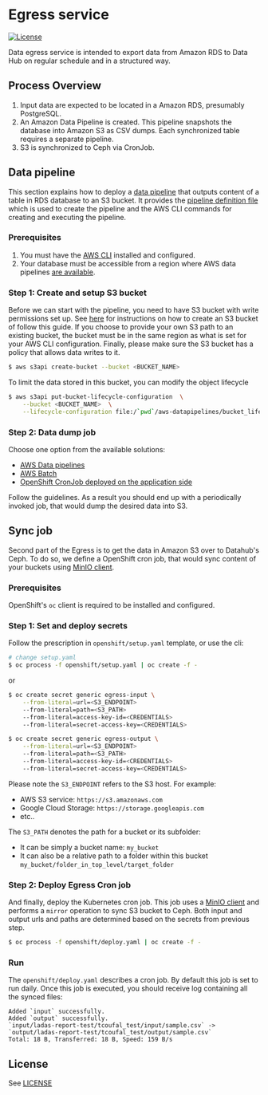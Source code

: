 # Egress service

[![License](https://img.shields.io/badge/license-APACHE2-blue.svg)](https://www.apache.org/licenses/LICENSE-2.0.html)

Data egress service is intended to export data from Amazon RDS to Data Hub on regular schedule and in a structured way.

## Process Overview

1. Input data are expected to be located in a Amazon RDS, presumably PostgreSQL.
2. An Amazon Data Pipeline is created. This pipeline snapshots the database into Amazon S3 as CSV dumps. Each synchronized table requires a separate pipeline.
3. S3 is synchronized to Ceph via CronJob.

## Data pipeline

This section explains how to deploy a [data pipeline](https://aws.amazon.com/datapipeline/) that outputs content of a table in RDS database to an S3 bucket. It provides the [pipeline definition file](http://docs.aws.amazon.com/datapipeline/latest/DeveloperGuide/dp-writing-pipeline-definition.html) which is used to create the pipeline and the AWS CLI commands for creating and executing the pipeline.

### Prerequisites

1. You must have the [AWS CLI](https://github.com/aws/aws-cli) installed and configured.
2. Your database must be accessible from a region where AWS data pipelines [are available](https://aws.amazon.com/about-aws/whats-new/2014/02/20/aws-data-pipeline-now-available-in-four-new-regions/).

### Step 1: Create and setup S3 bucket

Before we can start with the pipeline, you need to have S3 bucket with write permissions set up. See [here](http://docs.aws.amazon.com/AmazonS3/latest/UG/CreatingaBucket.html) for instructions on how to create an S3 bucket of follow this guide. If you choose to provide your own S3 path to an existing bucket, the bucket must be in the same region as what is set for your AWS CLI configuration. Finally, please make sure the S3 bucket has a policy that allows data writes to it.

```sh
$ aws s3api create-bucket --bucket <BUCKET_NAME>
```

To limit the data stored in this bucket, you can modify the object lifecycle

```sh
$ aws s3api put-bucket-lifecycle-configuration  \
    --bucket <BUCKET_NAME>  \
    --lifecycle-configuration file:/`pwd`/aws-datapipelines/bucket_lifecycle.json
```

### Step 2: Data dump job

Choose one option from the available solutions:

- [AWS Data pipelines](aws-datapipelines/README.md)
- [AWS Batch](aws-batch/README.md)
- [OpenShift CronJob deployed on the application side](openshift-crc-side/README.md)

Follow the guidelines. As a result you should end up with a periodically invoked job, that would dump the desired data into S3.

## Sync job

Second part of the Egress is to get the data in Amazon S3 over to Datahub's Ceph. To do so, we define a OpenShift cron job, that would sync content of your buckets using [MinIO client](https://docs.min.io/docs/minio-client-quickstart-guide.html).

### Prerequisites

OpenShift's `oc` client is required to be installed and configured.

### Step 1: Set and deploy secrets

Follow the prescription in `openshift/setup.yaml` template, or use the cli:

```sh
# change setup.yaml
$ oc process -f openshift/setup.yaml | oc create -f -
```

or

```sh
$ oc create secret generic egress-input \
    --from-literal=url=<S3_ENDPOINT>
    --from-literal=path=<S3_PATH>
    --from-literal=access-key-id=<CREDENTIALS>
    --from-literal=secret-access-key=<CREDENTIALS>

$ oc create secret generic egress-output \
    --from-literal=url=<S3_ENDPOINT>
    --from-literal=path=<S3_PATH>
    --from-literal=access-key-id=<CREDENTIALS>
    --from-literal=secret-access-key=<CREDENTIALS>
```

Please note the `S3_ENDPOINT` refers to the S3 host. For example:

- AWS S3 service: `https://s3.amazonaws.com`
- Google Cloud Storage: `https://storage.googleapis.com`
- etc..

The `S3_PATH` denotes the path for a bucket or its subfolder:

- It can be simply a bucket name: `my_bucket`
- It can also be a relative path to a folder within this bucket `my_bucket/folder_in_top_level/target_folder`

### Step 2: Deploy Egress Cron job

And finally, deploy the Kubernetes cron job. This job uses a [MinIO client](https://docs.min.io/docs/minio-client-quickstart-guide.html) and performs a `mirror` operation to sync S3 bucket to Ceph. Both input and output urls and paths are determined based on the secrets from previous step.

```sh
$ oc process -f openshift/deploy.yaml | oc create -f -
```

### Run

The `openshift/deploy.yaml` describes a cron job. By default this job is set to run daily. Once this job is executed, you should receive log containing all the synced files:

```
Added `input` successfully.
Added `output` successfully.
`input/ladas-report-test/tcoufal_test/input/sample.csv` -> `output/ladas-report-test/tcoufal_test/output/sample.csv`
Total: 18 B, Transferred: 18 B, Speed: 159 B/s
```

## License

See [LICENSE](LICENSE)
